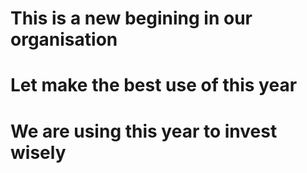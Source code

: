 # This is a new begining in our organisation
# Let make the best use of this year
# We are using this year to invest wisely
